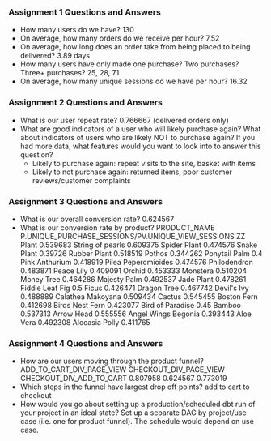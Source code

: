 ### Assignment 1 Questions and Answers
- How many users do we have? 130
- On average, how many orders do we receive per hour? 7.52
- On average, how long does an order take from being placed to being delivered? 3.89 days
- How many users have only made one purchase? Two purchases? Three+ purchases? 25, 28, 71
- On average, how many unique sessions do we have per hour? 16.32

### Assignment 2 Questions and Answers
- What is our user repeat rate? 0.766667 (delivered orders only)
- What are good indicators of a user who will likely purchase again? What about indicators of users who are likely NOT to purchase again? If you had more data, what features would you want to look into to answer this question?
    - Likely to purchase again: repeat visits to the site, basket with items
    - Likely to not purchase again: returned items, poor customer reviews/customer complaints 

### Assignment 3 Questions and Answers
- What is our overall conversion rate? 0.624567
- What is our conversion rate by product?
PRODUCT_NAME	P.UNIQUE_PURCHASE_SESSIONS/PV.UNIQUE_VIEW_SESSIONS
ZZ Plant	0.539683
String of pearls	0.609375
Spider Plant	0.474576
Snake Plant	0.39726
Rubber Plant	0.518519
Pothos	0.344262
Ponytail Palm	0.4
Pink Anthurium	0.418919
Pilea Peperomioides	0.474576
Philodendron	0.483871
Peace Lily	0.409091
Orchid	0.453333
Monstera	0.510204
Money Tree	0.464286
Majesty Palm	0.492537
Jade Plant	0.478261
Fiddle Leaf Fig	0.5
Ficus	0.426471
Dragon Tree	0.467742
Devil's Ivy	0.488889
Calathea Makoyana	0.509434
Cactus	0.545455
Boston Fern	0.412698
Birds Nest Fern	0.423077
Bird of Paradise	0.45
Bamboo	0.537313
Arrow Head	0.555556
Angel Wings Begonia	0.393443
Aloe Vera	0.492308
Alocasia Polly	0.411765

### Assignment 4 Questions and Answers
- How are our users moving through the product funnel?
ADD_TO_CART_DIV_PAGE_VIEW	CHECKOUT_DIV_PAGE_VIEW	CHECKOUT_DIV_ADD_TO_CART
0.807958	0.624567	0.773019
- Which steps in the funnel have largest drop off points? add to cart to checkout
- How would you go about setting up a production/scheduled dbt run of your project in an ideal state? Set up a separate DAG by project/use case (i.e. one for product funnel). The schedule would depend on use case.